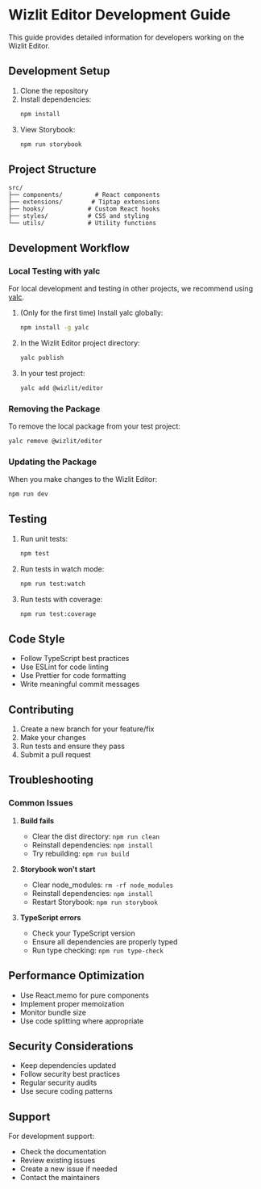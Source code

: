 # Wizlit Editor Development Guide

This guide provides detailed information for developers working on the Wizlit Editor.

## Development Setup

1. Clone the repository
2. Install dependencies:
   ```bash
   npm install
   ```
3. View Storybook:
   ```bash
   npm run storybook
   ```

## Project Structure

```
src/
├── components/         # React components
├── extensions/        # Tiptap extensions
├── hooks/            # Custom React hooks
├── styles/           # CSS and styling
└── utils/            # Utility functions
```

## Development Workflow

### Local Testing with yalc

For local development and testing in other projects, we recommend using [yalc](https://github.com/wclr/yalc).

1. (Only for the first time) Install yalc globally:
   ```bash
   npm install -g yalc
   ```

2. In the Wizlit Editor project directory:
   ```bash
   yalc publish
   ```

3. In your test project:
   ```bash
   yalc add @wizlit/editor
   ```

### Removing the Package

To remove the local package from your test project:
```bash
yalc remove @wizlit/editor
```

### Updating the Package

When you make changes to the Wizlit Editor:

```bash
npm run dev
```

## Testing

1. Run unit tests:
   ```bash
   npm test
   ```

2. Run tests in watch mode:
   ```bash
   npm run test:watch
   ```

3. Run tests with coverage:
   ```bash
   npm run test:coverage
   ```

## Code Style

- Follow TypeScript best practices
- Use ESLint for code linting
- Use Prettier for code formatting
- Write meaningful commit messages

## Contributing

1. Create a new branch for your feature/fix
2. Make your changes
3. Run tests and ensure they pass
4. Submit a pull request

## Troubleshooting

### Common Issues

1. **Build fails**
   - Clear the dist directory: `npm run clean`
   - Reinstall dependencies: `npm install`
   - Try rebuilding: `npm run build`

2. **Storybook won't start**
   - Clear node_modules: `rm -rf node_modules`
   - Reinstall dependencies: `npm install`
   - Restart Storybook: `npm run storybook`

3. **TypeScript errors**
   - Check your TypeScript version
   - Ensure all dependencies are properly typed
   - Run type checking: `npm run type-check`

## Performance Optimization

- Use React.memo for pure components
- Implement proper memoization
- Monitor bundle size
- Use code splitting where appropriate

## Security Considerations

- Keep dependencies updated
- Follow security best practices
- Regular security audits
- Use secure coding patterns

## Support

For development support:
- Check the documentation
- Review existing issues
- Create a new issue if needed
- Contact the maintainers 
